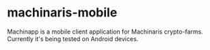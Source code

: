 # machinaris-mobile
Machinapp is a mobile client application for Machinaris crypto-farms.
Currently it's being tested on Android devices.
